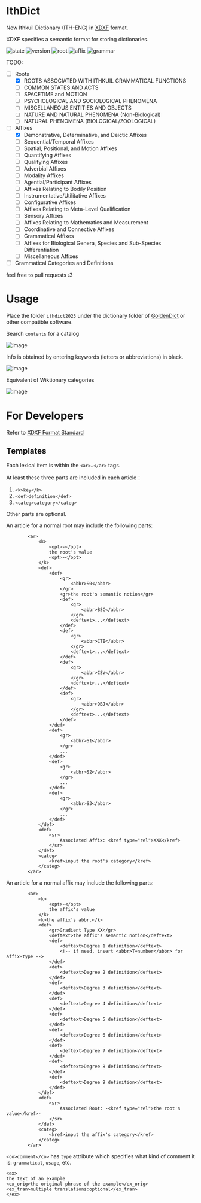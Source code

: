 # IthDict
New Ithkuil Dictionary (ITH-ENG) in [XDXF](https://github.com/soshial/xdxf_makedict) format.

XDXF specifies a semantic format for storing dictionaries.

![state](https://img.shields.io/badge/STATE-In%20Progress-green)
![version](https://img.shields.io/badge/VERSION-0.0.1-red)
![root](https://img.shields.io/badge/ROOT-v0.5.1-informational)
![affix](https://img.shields.io/badge/AFFIX-v1.0-informational)
![grammar](https://img.shields.io/badge/GRAMMAR-v1.2-informational)

TODO:
- [ ] Roots
  - [x] ROOTS ASSOCIATED WITH ITHKUIL GRAMMATICAL FUNCTIONS
  - [ ] COMMON STATES AND ACTS
  - [ ] SPACETIME and MOTION
  - [ ] PSYCHOLOGICAL AND SOCIOLOGICAL PHENOMENA
  - [ ] MISCELLANEOUS ENTITIES AND OBJECTS
  - [ ] NATURE AND NATURAL PHENOMENA (Non-Biological)
  - [ ] NATURAL PHENOMENA (BIOLOGICAL/ZOOLOGICAL)
- [ ] Affixes
  - [x] Demonstrative, Determinative, and Deictic Affixes
  - [ ] Sequential/Temporal Affixes
  - [ ] Spatial, Positional, and Motion Affixes
  - [ ] Quantifying Affixes
  - [ ] Qualifying Affixes
  - [ ] Adverbial Affixes
  - [ ] Modality Affixes
  - [ ] Agential/Participant Affixes
  - [ ] Affixes Relating to Bodily Position
  - [ ] Instrumentative/Utilitative Affixes
  - [ ] Configurative Affixes
  - [ ] Affixes Relating to Meta-Level Qualification
  - [ ] Sensory Affixes
  - [ ] Affixes Relating to Mathematics and Measurement
  - [ ] Coordinative and Connective Affixes
  - [ ] Grammatical Affixes
  - [ ] Affixes for Biological Genera, Species and Sub-Species Differentiation
  - [ ] Miscellaneous Affixes
- [ ] Grammatical Categories and Definitions 

feel free to pull requests :3

# Usage

Place the folder `ithdict2023` under the dictionary folder of [GoldenDict](https://github.com/xiaoyifang/goldendict/releases) or other compatible software.

Search `contents` for a catalog

![image](https://user-images.githubusercontent.com/12672523/212417016-2e77cfa5-f8f3-4574-9a28-5795e8a328a1.png)

Info is obtained by entering keywords (letters or abbreviations) in black. 

![image](https://user-images.githubusercontent.com/12672523/212417506-a2a70334-3fb0-4b89-8bf4-46b8c00b4a3f.png)

Equivalent of Wiktionary categories

![image](https://user-images.githubusercontent.com/12672523/212418132-90fe6d76-40c4-44f6-b87b-b05aedac9da5.png)

# For Developers

Refer to [XDXF Format Standard](https://github.com/soshial/xdxf_makedict/tree/master/format_standard)

## Templates

Each lexical item is within the `<ar>…</ar>` tags.

At least these three parts are included in each article：

1. `<k>key</k>`
2. `<def>definition</def>`
3. `<categ>category</categ>`

Other parts are optional.

An article for a normal root may include the following parts:

```
        <ar>
            <k>
                <opt>-</opt>
                the root's value
                <opt>-</opt>
            </k>
            <def>
                <def>
                    <gr>
                        <abbr>S0</abbr>
                    </gr>
                    <gr>the root's semantic notion</gr>
                    <def>
                        <gr>
                            <abbr>BSC</abbr>
                        </gr>
                        <deftext>...</deftext>
                    </def>
                    <def>
                        <gr>
                            <abbr>CTE</abbr>
                        </gr>
                        <deftext>...</deftext>
                    </def>
                    <def>
                        <gr>
                            <abbr>CSV</abbr>
                        </gr>
                        <deftext>...</deftext>
                    </def>
                    <def>
                        <gr>
                            <abbr>OBJ</abbr>
                        </gr>
                        <deftext>...</deftext>
                    </def>
                </def>
                <def>
                    <gr>
                        <abbr>S1</abbr>
                    </gr>
                    ...
                </def>
                <def>
                    <gr>
                        <abbr>S2</abbr>
                    </gr>
                    ...
                </def>
                <def>
                    <gr>
                        <abbr>S3</abbr>
                    </gr>
                    ...
                </def>
            </def>
            <def>
                <sr>
                    Associated Affix: <kref type="rel">XXX</kref>
                </sr>
            </def>
            <categ>
                <kref>input the root's category</kref>
            </categ>
        </ar>
```

An article for a normal affix may include the following parts:

```
        <ar>
            <k>
                <opt>-</opt>
                the affix's value
            </k>
            <k>the affix's abbr.</k>
            <def>
                <gr>Gradient Type XX</gr>
                <deftext>the affix's semantic notion</deftext>
                <def>
                    <deftext>Degree 1 definition</deftext>
                    <!-- if need, insert <abbr>T+number</abbr> for affix-type -->
                </def>
                <def>
                    <deftext>Degree 2 definition</deftext>
                </def>
                <def>
                    <deftext>Degree 3 definition</deftext>
                </def>
                <def>
                    <deftext>Degree 4 definition</deftext>
                </def>
                <def>
                    <deftext>Degree 5 definition</deftext>
                </def>
                <def>
                    <deftext>Degree 6 definition</deftext>
                </def>
                <def>
                    <deftext>Degree 7 definition</deftext>
                </def>
                <def>
                    <deftext>Degree 8 definition</deftext>
                </def>
                <def>
                    <deftext>Degree 9 definition</deftext>
                </def>
            </def>
            <def>
                <sr>
                    Associated Root: -<kref type="rel">the root's value</kref>-
                </sr>
            </def>
            <categ>
                <kref>input the affix's category</kref>
            </categ>
        </ar>
```

`<co>comment</co>` has `type` attribute which specifies what kind of comment it is: `grammatical`, `usage`, etc.

```
<ex>
the text of an example
<ex_orig>the original phrase of the example</ex_orig>
<ex_tran>multiple translations:optional</ex_tran>
</ex>
```


